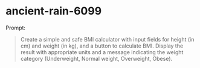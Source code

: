 # ancient-rain-6099

Prompt:
> Create a simple and safe BMI calculator with input fields for height (in cm) and weight (in kg), and a button to calculate BMI. Display the result with appropriate units and a message indicating the weight category (Underweight, Normal weight, Overweight, Obese).